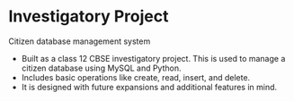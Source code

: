 # Investigatory Project
Citizen database management system
<br>
- Built as a class 12 CBSE investigatory project. This is used to manage a citizen database using MySQL and Python.
- Includes basic operations like create, read, insert, and delete.
- It is designed with future expansions and additional features in mind.
